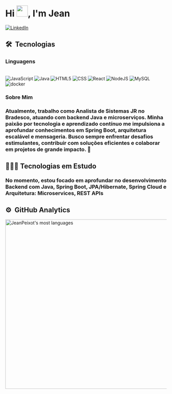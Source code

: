 <h1 align="left">Hi <img src="https://www.emojiall.com/images/240/telegram/1f44b.gif" width="35px">, I'm Jean</h1>

[![LinkedIn](https://img.shields.io/badge/LinkedIn-0077B5?style=for-the-badge&logo=linkedin&logoColor=white)](https://www.linkedin.com/in/jean-peixoto-/)

## 🛠 &nbsp;Tecnologias

### Linguagens 
<div style="display: inline_block"><br>
  <img align="center" alt="JavaScript" src="https://img.shields.io/badge/JavaScript-F7DF1E?style=for-the-badge&logo=javascript&logoColor=black" >
  <img align="center" alt="Java" src="https://img.shields.io/badge/Java-ED8B00?style=for-the-badge&logo=openjdk&logoColor=white" >
<!--   <img align="center" alt="TypeScript" src="https://img.shields.io/badge/TypeScript-007ACC?style=for-the-badge&logo=typescript&logoColor=white"> 
  <img align="center" alt="Golang" src="https://img.shields.io/badge/Go-00ADD8?style=for-the-badge&logo=go&logoColor=white"> -->
  <img align="center" alt="HTML5" src="https://img.shields.io/badge/HTML5-E34F26?style=for-the-badge&logo=html5&logoColor=white" >
  <img align="center" alt="CSS" src="https://img.shields.io/badge/CSS3-1572B6?style=for-the-badge&logo=css3&logoColor=white" >
  <img align="center" alt="React" src="https://img.shields.io/badge/React-20232A?style=for-the-badge&logo=react&logoColor=61DAFB">
  <img align="center" alt="NodeJS" src="https://img.shields.io/badge/Node.js-43853D?style=for-the-badge&logo=node.js&logoColor=white" >
  <img align="center" alt="MySQL" src="https://img.shields.io/badge/MySQL-00000F?style=for-the-badge&logo=mysql&logoColor=white">
  <img align="center" alt="docker" src="https://img.shields.io/badge/docker-%230db7ed.svg?style=for-the-badge&logo=docker&logoColor=white"> 
</div>


### Sobre Mim
### Atualmente, trabalho como Analista de Sistemas JR no Bradesco, atuando com backend Java e microserviços. Minha paixão por tecnologia e aprendizado contínuo me impulsiona a aprofundar conhecimentos em Spring Boot, arquitetura escalável e mensageria. Busco sempre enfrentar desafios estimulantes, contribuir com soluções eficientes e colaborar em projetos de grande impacto. 🚀

## 👨🏻‍💻  Tecnologias em Estudo
### No momento, estou focado em aprofundar no desenvolvimento Backend com Java, Spring Boot, JPA/Hibernate, Spring Cloud e Arquitetura: Microservices, REST APIs
<!-- <div style="display: inline_block"><br>
  <img align="center" alt="Flask" src="https://img.shields.io/badge/Flask-000000?style=for-the-badge&logo=flask&logoColor=white" >
</div> -->


## ⚙️ &nbsp;GitHub Analytics

<p align="left">
<img width="530em" src="https://github-readme-stats.vercel.app/api/top-langs/?username=JeanPeixot&layout=compact&theme=highcontrast" alt="JeanPeixot's most languages"/>
</p>
